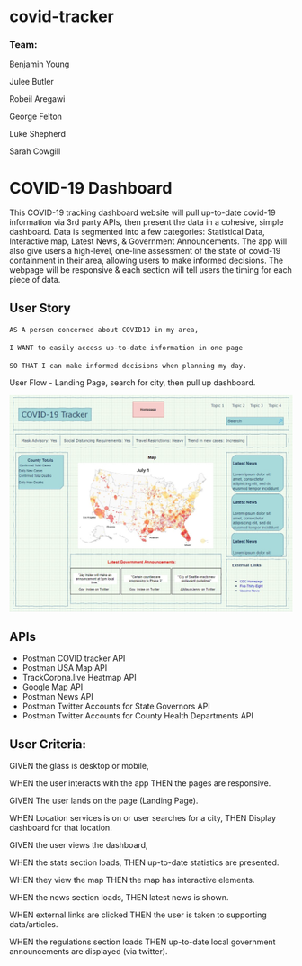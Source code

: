 # covid-tracker

### Team:

Benjamin Young

Julee Butler 

Robeil Aregawi 

George Felton

Luke Shepherd

Sarah Cowgill

# COVID-19 Dashboard

This COVID-19 tracking dashboard website will pull up-to-date covid-19 information via 3rd party APIs, then present the data in a cohesive, simple dashboard. Data is segmented into a few categories: Statistical Data, Interactive map, Latest News, & Government Announcements. The app will also give users a high-level, one-line assessment of the state of covid-19 containment in their area, allowing users to make informed decisions. The webpage will be responsive & each section will tell users the timing for each piece of data.

## User Story

``` 
AS A person concerned about COVID19 in my area,

I WANT to easily access up-to-date information in one page

SO THAT I can make informed decisions when planning my day.
```



User Flow - Landing Page, search for city, then pull up dashboard. 

![dashboard-screenshot](.\Assets\Images\dashboard-screenshot.jpg)

## APIs

* Postman COVID tracker API
* Postman USA Map API
* TrackCorona.live Heatmap API
* Google Map API
* Postman News API
* Postman Twitter Accounts for State Governors API
* Postman Twitter Accounts for County Health Departments API

## User Criteria:

GIVEN the glass is desktop or mobile,

WHEN the user interacts with the app
THEN the pages are responsive.



GIVEN The user lands on the page (Landing Page).

WHEN Location services is on or user searches for a city,
THEN Display dashboard for that location.



GIVEN the user views the dashboard,

WHEN the stats section loads,
THEN up-to-date statistics are presented.

WHEN they view the map
THEN the map has interactive elements.

WHEN the news section loads,
THEN latest news is shown.

WHEN external links are clicked
THEN the user is taken to supporting data/articles.

WHEN the regulations section loads
THEN up-to-date local government announcements are displayed (via twitter).